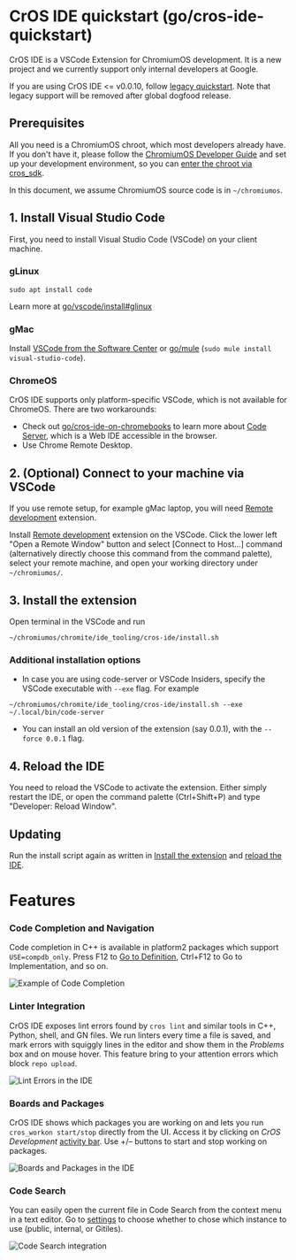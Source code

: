 # CrOS IDE quickstart (go/cros-ide-quickstart)

CrOS IDE is a VSCode Extension for ChromiumOS development. It is a new project
and we currently support only internal developers at Google.

If you are using CrOS IDE <= v0.0.10, follow [legacy quickstart]. Note that
legacy support will be removed after global dogfood release.

[legacy quickstart]: ./legacy-quickstart.md

## Prerequisites

All you need is a ChromiumOS chroot, which most developers already have.
If you don't have it, please follow the [ChromiumOS Developer Guide] and set up
your development environment, so you can [enter the chroot via cros_sdk].

In this document, we assume ChromiumOS source code is in `~/chromiumos`.

[chromiumos developer guide]: https://chromium.googlesource.com/chromiumos/docs/+/HEAD/developer_guide.md
[enter the chroot via cros_sdk]: https://chromium.googlesource.com/chromiumos/docs/+/HEAD/developer_guide.md#Enter-the-chroot

## 1. Install Visual Studio Code

First, you need to install Visual Studio Code (VSCode) on your client machine.

### gLinux

```
sudo apt install code
```

Learn more at [go/vscode/install#glinux]

[go/vscode/install#glinux]: http://go/vscode/install#glinux

### gMac

Install [VSCode from the Software Center] or [go/mule]
(`sudo mule install visual-studio-code`).

[vscode from the software center]: http://go/softwarecenter/list//appid%3AMAC_OS-visual-studio-code/MAC_OS
[go/mule]: http://go/mule

### ChromeOS

CrOS IDE supports only platform-specific VSCode, which is not available for
ChromeOS. There are two workarounds:

- Check out [go/cros-ide-on-chromebooks] to learn more about
  [Code Server], which is a Web IDE accessible in the browser.
- Use Chrome Remote Desktop.

[go/cros-ide-on-chromebooks]: http://go/cros-ide-on-chromebooks
[code server]: https://github.com/coder/code-server

## 2. (Optional) Connect to your machine via VSCode

If you use remote setup, for example gMac laptop, you will need [Remote development] extension.

Install [Remote development] extension on the VSCode.
Click the lower left "Open a Remote Window" button and select \[Connect to
Host...\] command (alternatively directly choose this command from the command
palette), select your remote machine, and open your working directory under `~/chromiumos/`.

[remote development]: https://marketplace.visualstudio.com/items?itemName=ms-vscode-remote.vscode-remote-extensionpack

## 3. Install the extension

Open terminal in the VSCode and run

```
~/chromiumos/chromite/ide_tooling/cros-ide/install.sh
```

### Additional installation options

- In case you are using code-server or VSCode Insiders, specify the VSCode executable with
  `--exe` flag. For example

```
~/chromiumos/chromite/ide_tooling/cros-ide/install.sh --exe ~/.local/bin/code-server
```

- You can install an old version of the extension (say 0.0.1), with the `--force 0.0.1` flag.

## 4. Reload the IDE

You need to reload the VSCode to activate the extension. Either simply restart
the IDE, or open the command palette (Ctrl+Shift+P) and type "Developer: Reload
Window".

## Updating

Run the install script again as written in [Install the
extension](#3_install-the-extension) and [reload the IDE](#4_reload-the-ide).

# Features

### Code Completion and Navigation

Code completion in C++ is available in platform2 packages which support
`USE=compdb_only`. Press F12 to [Go to Definition], Ctrl+F12 to
Go to Implementation, and so on.

![Example of Code Completion](https://storage.googleapis.com/chromeos-velocity/ide/img/code-completion.gif)

[go to definition]: https://code.visualstudio.com/docs/editor/editingevolved#_go-to-definition

### Linter Integration

CrOS IDE exposes lint errors found by `cros lint` and similar tools in C++,
Python, shell, and GN files. We run linters every time a file is saved,
and mark errors with squiggly lines in the editor and show them in
the _Problems_ box and on mouse hover. This feature bring to your attention
errors which block `repo upload`.

![Lint Errors in the IDE](https://storage.googleapis.com/chromeos-velocity/ide/img/lint-virtual.png)

### Boards and Packages

CrOS IDE shows which packages you are working on and lets you run
`cros_workon start/stop` directly from the UI. Access it by clicking on
_CrOS Development_ [activity bar]. Use +/– buttons to start and stop working
on packages.

![Boards and Packages in the IDE](https://storage.googleapis.com/chromeos-velocity/ide/img/boards-and-packages.gif)

[activity bar]: https://code.visualstudio.com/docs/getstarted/userinterface

### Code Search

You can easily open the current file in Code Search from the context menu in
a text editor. Go to [settings] to choose whether to chose which instance
to use (public, internal, or Gitiles).

![Code Search integration](https://storage.googleapis.com/chromeos-velocity/ide/img/code-search.gif)

[settings]: https://code.visualstudio.com/docs/getstarted/settings
